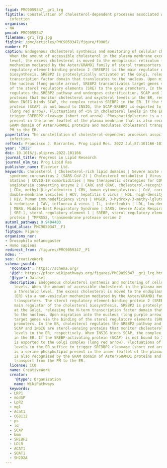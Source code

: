 ```yaml
---
figid: PMC9059347__gr1_lrg
figtitle: Constellation of cholesterol-dependent processes associated with SARS-CoV-2
  infection
organisms:
- NA
pmcid: PMC9059347
filename: gr1_lrg.jpg
figlink: /pmc/articles/PMC9059347/figure/f0005/
number: F1
caption: Endogenous cholesterol synthesis and monitoring of cellular cholesterol levels.
  When the amount of accessible cholesterol in the plasma membrane exceeds a threshold
  level, the excess cholesterol is moved to the endoplasmic reticulum (ER) via a non-vesicular
  mechanism mediated by the Aster/GRAMD1 family of sterol transporters. The sterol
  regulatory element-binding protein 2 (SREBP2) is the main regulator of the cholesterol
  biosynthesis. SREBP2 is proteolytically activated at the Golgi, releasing the N-term
  transcription factor domain that translocates to the nucleus. Upon migration into
  the nucleus (long purple arrow), SREBP2 transactivates target genes via the binding
  of the sterol regulatory elements (SRE) to the gene promoters. In the ER, cholesterol
  regulates the SREBP2 pathway and undergoes esterification. SCAP and INSIG are sterol-sensing
  proteins that monitor cholesterol and oxysterol levels in the ER, respectively.
  When INSIG binds SCAP, the complex retains SREBP2 in the ER. If the SREBP-activating
  protein (SCAP) is not bound to INSIG, the SCAP-SREBP2 is exported to the Golgi complex
  (long red arrow). Fluctuations of <5% in cholesterol levels in the ER suffice to
  trigger SREBBP2 cleavage (short red arrow). Phosphatidylserine is a serine phospholipid
  present in the inner leaflet of the plasma membrane that is also recognized by the
  GRAM domain of Aster/GRAMD1 proteins and modulates cholesterol transport from the
  PM to the ER.
papertitle: The constellation of cholesterol-dependent processes associated with SARS-CoV-2
  infection.
reftext: Francisco J. Barrantes. Prog Lipid Res. 2022 Jul;87:101166-101166.
year: '2022'
doi: 10.1016/j.plipres.2022.101166
journal_title: Progress in Lipid Research
journal_nlm_ta: Prog Lipid Res
publisher_name: Elsevier Ltd.
keywords: Cholesterol | Cholesterol-rich lipid domains | Severe acute respiratory
  syndrome coronavirus 2 (SARS-CoV-2) | Cholesterol metabolism | Virus infection |
  Statins | COVID-19 comorbidities | New therapeutic strategies for COVID-19 | ACE2,
  angiotensin converting enzyme 2 | CARC and CRAC, cholesterol-recognition motifs
  | CDx, methyl-β-cyclodextrin | CMV, human cytomegalovirus | CoV, coronavirus | DMVs,
  double-membrane vesicles | HCV, hepatitis C virus | HDL, high-density lipoprotein
  | HIV, human immunodeficiency virus | HMGCR, 3-hydroxy-3-methy-lglutaryl coenzyme
  A reductase | IAV, influenza A virus | IL, interleukin | LDL, low-density lipoprotein
  | MERS, Middle-East Respiratory Syndrome | SARS, Severe Acute Respiratory Syndrome
  | SRE-1, sterol regulatory element 1 | SREBP, sterol regulatory element binding
  protein | TMPRSS2, transmembrane protease serine 2
automl_pathway: 0.9404403
figid_alias: PMC9059347__F1
figtype: Figure
organisms_ner:
- Drosophila melanogaster
- Homo sapiens
redirect_from: /figures/PMC9059347__F1
ndex: ''
seo: CreativeWork
schema-jsonld:
  '@context': https://schema.org/
  '@id': https://pfocr.wikipathways.org/figures/PMC9059347__gr1_lrg.html
  '@type': Dataset
  description: Endogenous cholesterol synthesis and monitoring of cellular cholesterol
    levels. When the amount of accessible cholesterol in the plasma membrane exceeds
    a threshold level, the excess cholesterol is moved to the endoplasmic reticulum
    (ER) via a non-vesicular mechanism mediated by the Aster/GRAMD1 family of sterol
    transporters. The sterol regulatory element-binding protein 2 (SREBP2) is the
    main regulator of the cholesterol biosynthesis. SREBP2 is proteolytically activated
    at the Golgi, releasing the N-term transcription factor domain that translocates
    to the nucleus. Upon migration into the nucleus (long purple arrow), SREBP2 transactivates
    target genes via the binding of the sterol regulatory elements (SRE) to the gene
    promoters. In the ER, cholesterol regulates the SREBP2 pathway and undergoes esterification.
    SCAP and INSIG are sterol-sensing proteins that monitor cholesterol and oxysterol
    levels in the ER, respectively. When INSIG binds SCAP, the complex retains SREBP2
    in the ER. If the SREBP-activating protein (SCAP) is not bound to INSIG, the SCAP-SREBP2
    is exported to the Golgi complex (long red arrow). Fluctuations of <5% in cholesterol
    levels in the ER suffice to trigger SREBBP2 cleavage (short red arrow). Phosphatidylserine
    is a serine phospholipid present in the inner leaflet of the plasma membrane that
    is also recognized by the GRAM domain of Aster/GRAMD1 proteins and modulates cholesterol
    transport from the PM to the ER.
  license: CC0
  name: CreativeWork
  creator:
    '@type': Organization
    name: WikiPathways
  keywords:
  - LRP1
  - modSP
  - LpR2
  - mgl
  - Acat1
  - CG8112
  - ps
  - ld
  - SCAP
  - bmm
  - SREBF2
  - LDLR
  - ACAT1
  - SOAT1
  - SH2D2A
---
```

